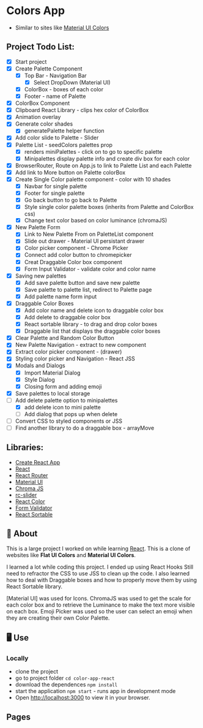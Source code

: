 # Colors App

- Similar to sites like [Material UI Colors](http://materialuicolors.co/?utm_source=launchers)

## Project Todo List:

- [x] Start project
- [x] Create Palette Component
  - [x] Top Bar - Navigation Bar
    - [x] Select DropDown (Material UI)
  - [x] ColorBox - boxes of each color
  - [x] Footer - name of Palette
- [x] ColorBox Component
- [x] Clipboard React Library - clips hex color of ColorBox
- [x] Animation overlay
- [x] Generate color shades
  - [x] generatePalette helper function
- [x] Add color slide to Palette - Slider
- [x] Palette List - seedColors palettes prop
  - [x] renders miniPalettes - click on to go to specific palette
  - [x] Minipalettes display palette info and create div box for each color
- [x] BrowserRouter, Route on App.js to link to Palette List and each Palette
- [x] Add link to More button on Palette colorBox
- [x] Create Single Color palette component - color with 10 shades
  - [x] Navbar for single palette
  - [x] Footer for single palette
  - [x] Go back button to go back to Palette
  - [x] Style single color palette boxes (inherits from Palette and ColorBox css)
  - [x] Change text color based on color luminance (chromaJS)
- [x] New Palette Form
  - [x] Link to New Palette From on PaletteList component
  - [x] Slide out drawer - Material UI persistant drawer
  - [x] Color picker component - Chrome Picker
  - [x] Connect add color button to chromepicker
  - [x] Creat Draggable Color box component
  - [x] Form Input Validator - validate color and color name
- [x] Saving new palettes
  - [x] Add save palette button and save new palette
  - [x] Save palette to palette list, redirect to Palette page
  - [x] Add palette name form input
- [x] Draggable Color Boxes
  - [x] Add color name and delete icon to draggable color box
  - [x] Add delete to draggable color box
  - [x] React sortable library - to drag and drop color boxes
  - [x] Draggable list that displays the draggable color boxes
- [x] Clear Palette and Random Color Button
- [x] New Palette Navigation - extract to new component
- [x] Extract color picker component - (drawer)
- [x] Styling color picker and Navigation - React JSS
- [x] Modals and Dialogs
  - [x] Import Material Dialog
  - [x] Style Dialog
  - [x] Closing form and adding emoji
- [x] Save palettes to local storage
- [ ] Add delete palette option to minipalettes
  - [x] add delete icon to mini palette
  - [ ] Add dialog that pops up when delete
- [ ] Convert CSS to styled components or JSS
- [ ] Find another library to do a draggable box - arrayMove

## Libraries:

- [Create React App](<(https://github.com/facebook/create-react-app)>)
- [React](https://reactjs.org)
- [React Router](https://www.npmjs.com/package/react-router-dom)
- [Material UI](https://mui.com/)
- [Chroma JS](https://gka.github.io/chroma.js/)
- [rc-slider](https://www.npmjs.com/package/rc-slider)
- [React Color](https://casesandberg.github.io/react-color/#about)
- [Form Validator](https://www.npmjs.com/package/react-material-ui-form-validator)
- [React Sortable](https://www.npmjs.com/package/react-sortable-hoc)

## 🎨 About

This is a large project I worked on while learning [React](https://reactjs.org). This is a clone of websites like **Flat UI Colors** and **Material UI Colors**.

I learned a lot while coding this project. I ended up using React Hooks Still need to refractor the CSS to use JSS to clean up the code. I also learned how to deal with Draggable boxes and how to properly move them by using React Sortable library.

[Material UI] was used for Icons. ChromaJS was used to get the scale for each color box and to retrieve the Luminance to make the text more visible on each box. Emoji Picker was used so the user can select an emoji when they are creating their own Color Palette.

## 🖥 Use

### Locally

- clone the project
- go to project folder `cd color-app-react`
- download the dependences `npm install`
- start the application `npm start` - runs app in development mode
- Open [http://localhost:3000](http://localhost:3000) to view it in your browser.

## Pages

